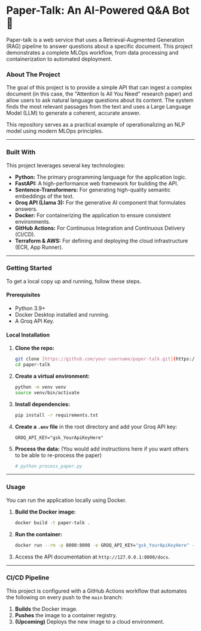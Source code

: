 # Paper-Talk: An AI-Powered Q&A Bot 🤖

Paper-talk is a web service that uses a Retrieval-Augmented Generation (RAG) pipeline to answer questions about a specific document. This project demonstrates a complete MLOps workflow, from data processing and containerization to automated deployment.

### About The Project

The goal of this project is to provide a simple API that can ingest a complex document (in this case, the "Attention Is All You Need" research paper) and allow users to ask natural language questions about its content. The system finds the most relevant passages from the text and uses a Large Language Model (LLM) to generate a coherent, accurate answer.

This repository serves as a practical example of operationalizing an NLP model using modern MLOps principles.

---

### Built With

This project leverages several key technologies:

* **Python:** The primary programming language for the application logic.
* **FastAPI:** A high-performance web framework for building the API.
* **Sentence-Transformers:** For generating high-quality semantic embeddings of the text.
* **Groq API (Llama 3):** For the generative AI component that formulates answers.
* **Docker:** For containerizing the application to ensure consistent environments.
* **GitHub Actions:** For Continuous Integration and Continuous Delivery (CI/CD).
* **Terraform & AWS:** For defining and deploying the cloud infrastructure (ECR, App Runner).

---

### Getting Started

To get a local copy up and running, follow these steps.

#### Prerequisites

* Python 3.9+
* Docker Desktop installed and running.
* A Groq API Key.

#### Local Installation

1.  **Clone the repo:**
    ```sh
    git clone [https://github.com/your-username/paper-talk.git](https://github.com/your-username/paper-talk.git)
    cd paper-talk
    ```
2.  **Create a virtual environment:**
    ```sh
    python -m venv venv
    source venv/bin/activate
    ```
3.  **Install dependencies:**
    ```sh
    pip install -r requirements.txt
    ```
4.  **Create a `.env` file** in the root directory and add your Groq API key:
    ```
    GROQ_API_KEY="gsk_YourApiKeyHere"
    ```
5.  **Process the data:**
    (You would add instructions here if you want others to be able to re-process the paper)
    ```sh
    # python process_paper.py
    ```

---

### Usage

You can run the application locally using Docker.

1.  **Build the Docker image:**
    ```sh
    docker build -t paper-talk .
    ```
2.  **Run the container:**
    ```sh
    docker run --rm -p 8000:8000 -e GROQ_API_KEY="gsk_YourApiKeyHere" --name paper-talk-container paper-talk
    ```
3.  Access the API documentation at `http://127.0.0.1:8000/docs`.

---

### CI/CD Pipeline

This project is configured with a GitHub Actions workflow that automates the following on every push to the `main` branch:
1.  **Builds** the Docker image.
2.  **Pushes** the image to a container registry.
3.  **(Upcoming)** Deploys the new image to a cloud environment.
